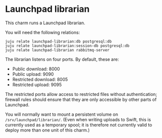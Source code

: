 # Launchpad librarian

This charm runs a Launchpad librarian.

You will need the following relations:

    juju relate launchpad-librarian:db postgresql:db
    juju relate launchpad-librarian:session-db postgresql:db
    juju relate launchpad-librarian rabbitmq-server

The librarian listens on four ports.  By default, these are:

- Public download: 8000
- Public upload: 9090
- Restricted download: 8005
- Restricted upload: 9095

The restricted ports allow access to restricted files without
authentication; firewall rules should ensure that they are only accessible
by other parts of Launchpad.

You will normally want to mount a persistent volume on
`/srv/launchpad/librarian/`.  (Even when writing uploads to Swift, this is
currently used as a temporary spool; it is therefore not currently valid to
deploy more than one unit of this charm.)
